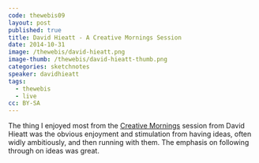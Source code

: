 ```yaml
---
code: thewebis09
layout: post
published: true
title: David Hieatt - A Creative Mornings Session
date: 2014-10-31
image: /thewebis/david-hieatt.png
image-thumb: /thewebis/david-hieatt-thumb.png
categories: sketchnotes
speaker: davidhieatt
tags:
  - thewebis
  - live
cc: BY-SA
---
```


The thing I enjoyed most from the [Creative Mornings](http://creativemornings.com/cities/cdf) session from David Hieatt was the obvious enjoyment and stimulation from having ideas, often widly ambitiously, and then running with them. The emphasis on following through on ideas was great.
